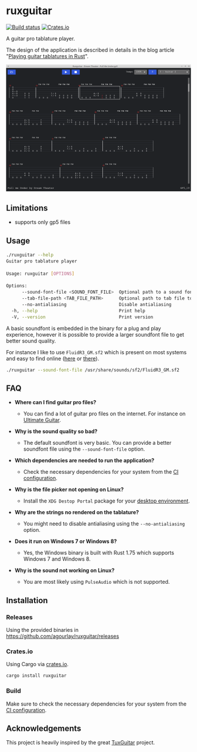 # ruxguitar

[![Build status](https://github.com/agourlay/ruxguitar/actions/workflows/ci.yml/badge.svg)](https://github.com/agourlay/ruxguitar/actions/workflows/ci.yml)
[![Crates.io](https://img.shields.io/crates/v/ruxguitar.svg)](https://crates.io/crates/ruxguitar)

A guitar pro tablature player.

The design of the application is described in details in the blog article "[Playing guitar tablatures in Rust](https://agourlay.github.io/ruxguitar-tablature-player/)".

![screenshot](screenshot.png)

## Limitations

- supports only gp5 files

## Usage

```bash
./ruxguitar --help
Guitar pro tablature player

Usage: ruxguitar [OPTIONS]

Options:
      --sound-font-file <SOUND_FONT_FILE>  Optional path to a sound font file
      --tab-file-path <TAB_FILE_PATH>      Optional path to tab file to by-pass the file picker
      --no-antialiasing                    Disable antialiasing
  -h, --help                               Print help
  -V, --version                            Print version
```

A basic soundfont is embedded in the binary for a plug and play experience, however it is possible to provide a larger soundfont file to get better sound quality.

For instance I like to use `FluidR3_GM.sf2` which is present on most systems and easy to find online ([here](https://musical-artifacts.com/artifacts/738) or [there](https://member.keymusician.com/Member/FluidR3_GM/index.html)).

```bash
./ruxguitar --sound-font-file /usr/share/sounds/sf2/FluidR3_GM.sf2
```

## FAQ

- **Where can I find guitar pro files?**
  - You can find a lot of guitar pro files on the internet. For instance on [Ultimate Guitar](https://www.ultimate-guitar.com/).

- **Why is the sound quality so bad?**
  - The default soundfont is very basic. You can provide a better soundfont file using the `--sound-font-file` option.

- **Which dependencies are needed to run the application?**
  - Check the necessary dependencies for your system from the [CI configuration](https://github.com/agourlay/ruxguitar/blob/master/.github/workflows/ci.yml).

- **Why is the file picker not opening on Linux?**
  - Install the `XDG Destop Portal` package for your [desktop environment](https://wiki.archlinux.org/title/XDG_Desktop_Portal#List_of_backends_and_interfaces).

- **Why are the strings no rendered on the tablature?**
  - You might need to disable antialiasing using the `--no-antialiasing` option.

- **Does it run on Windows 7 or Windows 8?**
  - Yes, the Windows binary is built with Rust 1.75 which supports Windows 7 and Windows 8.

- **Why is the sound not working on Linux?**
  - You are most likely using `PulseAudio` which is not supported.

## Installation

### Releases

Using the provided binaries in https://github.com/agourlay/ruxguitar/releases

### Crates.io

Using Cargo via [crates.io](https://crates.io/crates/ruxguitar).

```bash
cargo install ruxguitar
```

### Build

Make sure to check the necessary dependencies for your system from the [CI configuration](https://github.com/agourlay/ruxguitar/blob/master/.github/workflows/ci.yml).

## Acknowledgements

This project is heavily inspired by the great [TuxGuitar](https://sourceforge.net/p/tuxguitar/code/HEAD/tree/trunk/) project.